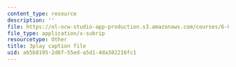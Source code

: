 ```yaml
---
content_type: resource
description: ''
file: https://ol-ocw-studio-app-production.s3.amazonaws.com/courses/6-046j-design-and-analysis-of-algorithms-spring-2015/ab5b81952d6f55eda5d14da382216fc1_WwMz2fJwUCg.vtt
file_type: application/x-subrip
resourcetype: Other
title: 3play caption file
uid: ab5b8195-2d6f-55ed-a5d1-4da382216fc1
---
```

